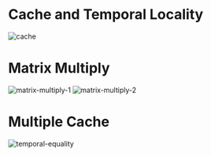 # Cache and Temporal Locality

![cache](https://github.com/user-attachments/assets/b04dba06-02dd-47f9-bdde-0f75c5e84d62)

# Matrix Multiply

![matrix-multiply-1](https://github.com/user-attachments/assets/dd1eb973-80ce-448d-9139-6fb41f5a3bde)
![matrix-multiply-2](https://github.com/user-attachments/assets/13c22c64-df6b-477f-ab3e-e05cfaff4ea8)

# Multiple Cache

![temporal-equality](https://github.com/user-attachments/assets/20967568-1575-431b-bcbc-74ece40ab437)
